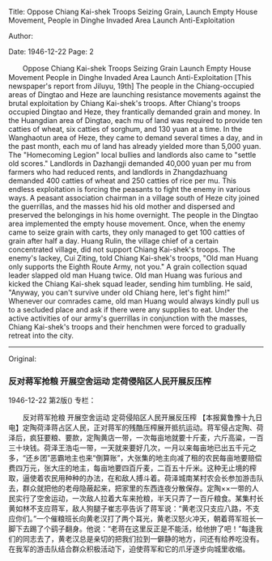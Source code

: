 Title: Oppose Chiang Kai-shek Troops Seizing Grain, Launch Empty House Movement, People in Dinghe Invaded Area Launch Anti-Exploitation

Author:

Date: 1946-12-22
Page: 2

　　Oppose Chiang Kai-shek Troops Seizing Grain
    Launch Empty House Movement
    People in Dinghe Invaded Area Launch Anti-Exploitation
    [This newspaper's report from Jiluyu, 19th] The people in the Chiang-occupied areas of Dingtao and Heze are launching resistance movements against the brutal exploitation by Chiang Kai-shek's troops. After Chiang's troops occupied Dingtao and Heze, they frantically demanded grain and money. In the Huangdian area of ​​Dingtao, each mu of land was required to provide ten catties of wheat, six catties of sorghum, and 130 yuan at a time. In the Wanghaotun area of ​​Heze, they came to demand several times a day, and in the past month, each mu of land has already yielded more than 5,000 yuan. The "Homecoming Legion" local bullies and landlords also came to "settle old scores." Landlords in Dazhangji demanded 40,000 yuan per mu from farmers who had reduced rents, and landlords in Zhangdazhuang demanded 400 catties of wheat and 250 catties of rice per mu. This endless exploitation is forcing the peasants to fight the enemy in various ways. A peasant association chairman in a village south of Heze city joined the guerrillas, and the masses hid his old mother and dispersed and preserved the belongings in his home overnight. The people in the Dingtao area implemented the empty house movement. Once, when the enemy came to seize grain with carts, they only managed to get 100 catties of grain after half a day. Huang Rulin, the village chief of a certain concentrated village, did not support Chiang Kai-shek's troops. The enemy's lackey, Cui Ziting, told Chiang Kai-shek's troops, "Old man Huang only supports the Eighth Route Army, not you." A grain collection squad leader slapped old man Huang twice. Old man Huang was furious and kicked the Chiang Kai-shek squad leader, sending him tumbling. He said, "Anyway, you can't survive under old Chiang here, let's fight him!" Whenever our comrades came, old man Huang would always kindly pull us to a secluded place and ask if there were any supplies to eat. Under the active activities of our army's guerrillas in conjunction with the masses, Chiang Kai-shek's troops and their henchmen were forced to gradually retreat into the city.



<hr /> 

Original: 


### 反对蒋军抢粮  开展空舍运动  定荷侵陷区人民开展反压榨

1946-12-22
第2版()
专栏：

　　反对蒋军抢粮
    开展空舍运动
    定荷侵陷区人民开展反压榨
    【本报冀鲁豫十九日电】定陶荷泽蒋占区人民，正对蒋军的残酷压榨展开抵抗运动。蒋军侵占定陶、荷泽后，疯狂要粮、要款，定陶黄店一带，一次每亩地就要十斤麦，六斤高粱，一百三十块钱。荷泽王浩屯一带，一天就来要好几次，一月以来每亩地已出五千元之多，“还乡团”恶霸地主也来“倒算账”，大张集的地主向减了租的农民每亩地要赔偿费四万元，张大庄的地主，每亩地要四百斤麦，二百五十斤米。这种无止境的榨取，逼使着农民用种种的办法，在和敌人搏斗着。荷泽城南某村农会长参加游击队去，群众就把他的老母隐蔽起来，把家里的东西连夜分散保存。定陶××一带的人民实行了空舍运动，一次敌人拉着大车来抢粮，半天只弄了一百斤粮食。某集村长黄如林不支应蒋军，敌人狗腿子崔志亭告诉了蒋军说：“黄老汉只支应八路，不支应你们。”一个催粮班长向黄老汉打了两个耳光，黄老汉怒火冲天，朝着蒋军班长一脚下去踢了个鹞子翻身。他说：“老蒋在这里反正是不能活，给他拚了吧！”每逢我们的同志去了，黄老汉总是亲切的把我们拉到一僻静的地方，问还有给养吃没有。在我军的游击队结合群众积极活动下，迫使蒋军和它的爪牙逐步向城里收缩。
